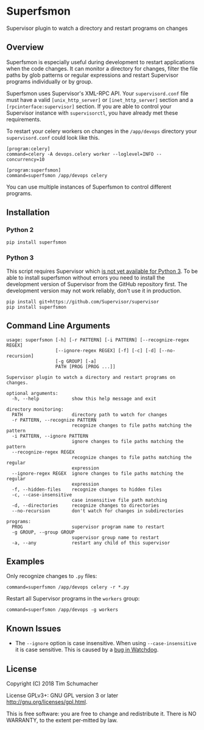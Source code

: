 # Superfsmon

Supervisor plugin to watch a directory and restart programs on changes

## Overview

Superfsmon is especially useful during development to restart applications
when the code changes. It can monitor a directory for changes, filter the
file paths by glob patterns or regular expressions and restart Supervisor
programs individually or by group.

Superfsmon uses Supervisor's XML-RPC API. Your
`supervisord.conf` file must have a valid `[unix_http_server]` or
`[inet_http_server]` section and a `[rpcinterface:supervisor]` section.
If you are able to control your Supervisor instance with `supervisorctl`, you
have already met these requirements.

To restart your celery workers on changes in the `/app/devops` directory your
`supervisord.conf` could look like this.

    [program:celery]
    command=celery -A devops.celery worker --loglevel=INFO --concurrency=10

    [program:superfsmon]
    command=superfsmon /app/devops celery

You can use multiple instances of Superfsmon to control different programs.

## Installation

### Python 2

    pip install superfsmon

### Python 3

This script requires Supervisor which [is not yet available for Python
3][Supervisor Python 3]. To be able to install superfsmon without errors you
need to install the development version of Supervisor from the GitHub
repository first. The development version may not work reliably, don't use it
in production.

    pip install git+https://github.com/Supervisor/supervisor
    pip install superfsmon

[Supervisor Python 3]: https://github.com/Supervisor/supervisor/issues/510

## Command Line Arguments

    usage: superfsmon [-h] [-r PATTERN] [-i PATTERN] [--recognize-regex REGEX]
                      [--ignore-regex REGEX] [-f] [-c] [-d] [--no-recursion]
                      [-g GROUP] [-a]
                      PATH [PROG [PROG ...]]

    Supervisor plugin to watch a directory and restart programs on changes.

    optional arguments:
      -h, --help            show this help message and exit

    directory monitoring:
      PATH                  directory path to watch for changes
      -r PATTERN, --recognize PATTERN
                            recognize changes to file paths matching the pattern
      -i PATTERN, --ignore PATTERN
                            ignore changes to file paths matching the pattern
      --recognize-regex REGEX
                            recognize changes to file paths matching the regular
                            expression
      --ignore-regex REGEX  ignore changes to file paths matching the regular
                            expression
      -f, --hidden-files    recognize changes to hidden files
      -c, --case-insensitive
                            case insensitive file path matching
      -d, --directories     recognize changes to directories
      --no-recursion        don't watch for changes in subdirectories

    programs:
      PROG                  supervisor program name to restart
      -g GROUP, --group GROUP
                            supervisor group name to restart
      -a, --any             restart any child of this supervisor

## Examples

Only recognize changes to `.py` files:

    command=superfsmon /app/devops celery -r *.py

Restart all Supervisor programs in the `workers` group:

    command=superfsmon /app/devops -g workers

## Known Issues

* The `--ignore` option is case insensitive. When using `--case-insensitive`
  it is case sensitive. This is caused by a [bug in Watchdog][Watchdog Issue].

[Watchdog Issue]: https://github.com/gorakhargosh/watchdog/issues/442

## License

Copyright (C) 2018 Tim Schumacher

License GPLv3+: GNU GPL version 3 or later <http://gnu.org/licenses/gpl.html>.

This is free software: you are free to change and redistribute it.
There is NO WARRANTY, to the extent per‐mitted by law.
